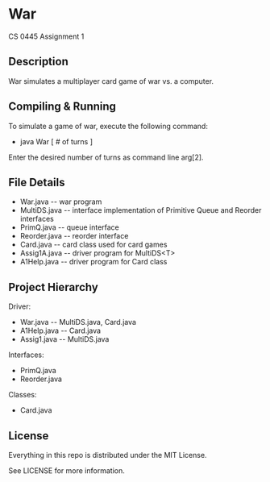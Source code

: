 # War

CS 0445 Assignment 1

## Description

War simulates a multiplayer card game of war vs. a computer.

## Compiling & Running

To simulate a game of war, execute the following command:

* java War [ # of turns ]
  
Enter the desired number of turns as command line arg[2].

## File Details

* War.java -- war program
* MultiDS.java  -- interface implementation of Primitive Queue and Reorder interfaces
* PrimQ.java -- queue interface
* Reorder.java -- reorder interface
* Card.java -- card class used for card games
* Assig1A.java -- driver program for MultiDS\<T\>
* A1Help.java -- driver program for Card class

## Project Hierarchy

Driver:

* War.java -- MultiDS.java, Card.java
* A1Help.java -- Card.java
* Assig1.java -- MultiDS.java

Interfaces:

* PrimQ.java
* Reorder.java

Classes:

* Card.java

## License

Everything in this repo is distributed under the MIT License.

See LICENSE for more information.
